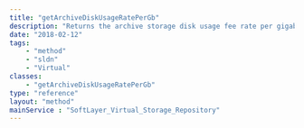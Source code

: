 ```yaml
---
title: "getArchiveDiskUsageRatePerGb"
description: "Returns the archive storage disk usage fee rate per gigabyte. "
date: "2018-02-12"
tags:
    - "method"
    - "sldn"
    - "Virtual"
classes:
    - "getArchiveDiskUsageRatePerGb"
type: "reference"
layout: "method"
mainService : "SoftLayer_Virtual_Storage_Repository"
---
```

